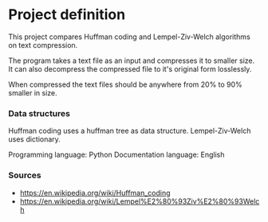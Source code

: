 # Project definition

This project compares Huffman coding and Lempel-Ziv-Welch algorithms on text compression.

The program takes a text file as an input and compresses it to smaller size.
It can also decompress the compressed file to it's original form losslessly.

When compressed the text files should be anywhere from 20% to 90% smaller in size. 

### Data structures
Huffman coding uses a huffman tree as data structure.
Lempel-Ziv-Welch uses dictionary.

Programming language: Python 
Documentation language: English 

### Sources
- <https://en.wikipedia.org/wiki/Huffman_coding> 
- <https://en.wikipedia.org/wiki/Lempel%E2%80%93Ziv%E2%80%93Welch>




